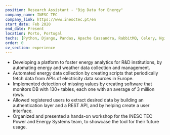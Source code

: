 ```yaml
---
position: Research Assistant - "Big Data for Energy"
company_name: INESC TEC
company_link: https://www.inesctec.pt/en
start_date: Feb 2020
end_date: Present
location: Porto, Portugal
techs: [Python, Django, Pandas, Apache Cassandra, RabbitMQ, Celery, Nginx, Vue, Docker, GitLab CI/CD]
order: 0
cv_section: experience
---
```

* Developing a platform to foster energy analytics for R&D institutions, by automating energy and weather data collection and management.
* Automated energy data collection by creating scripts that periodically fetch data from APIs of electricity data sources in Europe.
* Implemented detection of missing values by creating software that monitors DB with 130+ tables, each one with an average of 3 million rows.
* Allowed registered users to extract desired data by building an authentication layer and a REST API, and by helping create a user interface.
* Organized and presented a hands-on workshop for the INESC TEC Power and Energy Systems team, to showcase the tool for their future usage.